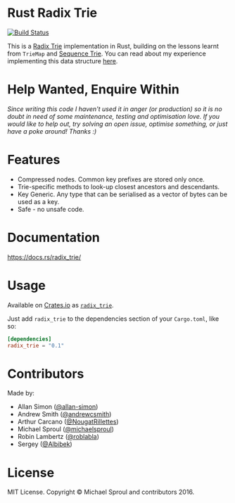 Rust Radix Trie
====

[![Build Status](https://travis-ci.org/michaelsproul/rust_radix_trie.svg?branch=master)](https://travis-ci.org/michaelsproul/rust_radix_trie)

This is a [Radix Trie][radix-wiki] implementation in Rust, building on the lessons learnt from `TrieMap` and [Sequence Trie][seq-trie]. You can read about my experience implementing this data structure [here][radix-paper].

# Help Wanted, Enquire Within

*Since writing this code I haven't used it in anger (or production) so it is no doubt in need of some maintenance, testing and optimisation love. If you would like to help out, try solving an open issue, optimise something, or just have a poke around! Thanks :)*

# Features

* Compressed nodes. Common key prefixes are stored only once.
* Trie-specific methods to look-up closest ancestors and descendants.
* Key Generic. Any type that can be serialised as a vector of bytes can be used as a key.
* Safe - no unsafe code.

# Documentation

https://docs.rs/radix_trie/

# Usage

Available on [Crates.io][] as [`radix_trie`][radix-crate].

Just add `radix_trie` to the dependencies section of your `Cargo.toml`, like so:

```toml
[dependencies]
radix_trie = "0.1"
```

# Contributors

Made by:

* Allan Simon ([@allan-simon](https://github.com/allan-simon))
* Andrew Smith ([@andrewcsmith](https://github.com/andrewcsmith))
* Arthur Carcano ([@NougatRillettes](https://github.com/NougatRillettes))
* Michael Sproul ([@michaelsproul](https://github.com/michaelsproul))
* Robin Lambertz ([@roblabla](https://github.com/roblabla))
* Sergey ([@Albibek](https://github.com/Albibek))

# License

MIT License. Copyright © Michael Sproul and contributors 2016.

[radix-wiki]: http://en.wikipedia.org/wiki/Radix_tree
[seq-trie]: https://github.com/michaelsproul/rust_sequence_trie
[radix-paper]: https://michaelsproul.github.io/rust_radix_paper/
[crates.io]: https://crates.io/
[radix-crate]: https://crates.io/crates/radix_trie
